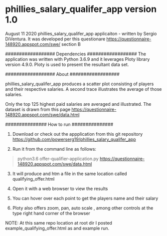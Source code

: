 # phillies_salary_qualifer_app version 1.0
August 11 2020
phillies_salary_qualifer_app applicaiton - written by Sergio DiVentura.
It was developed per this questionare
https://questionnaire-148920.appspot.com/swe/    section B

##################
Dependencies
##################
The application was written with Python 3.6.9 and it leverages Ploty
library version 4.9.0. Ploty is used to present the resultant data set.

##################
About
##################

phillies_salary_qualifer_app produces a scatter plot consisting of players and their respective salaries. A second trace illustrates the average of those salaries. 

Only the top 125 highest paid salaries are averaged and illustrated. The dataset is drawn from this page https://questionnaire-148920.appspot.com/swe/data.html

###############
How to run
###############
1. Download or check out the appplication from this git repository
   https://github.com/powerserg19/phillies_salary_qualifer_app

2. Run it from the command line as follows:  

> python3.6 offer-qualifier-application.py https://questionnaire-148920.appspot.com/swe/data.html

3. It will produce and htm a file in the same location called qualifying_offer.html

4. Open it with a web browser to view the results

5. You can hover over each point to get the players name and their salary

6. Ploty also offers zoom, pan, auto scale , among other controls at the type right hand corner of the browser

NOTE: At this same repo location at root dir I posted  example_qualifying_offer.html as and example run.





